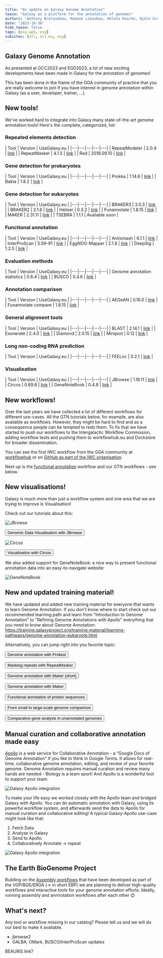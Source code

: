 ```yaml
---
title: "An update on Galaxy Genome Annotation"
tease: "Galaxy as a platform for the annotation of genomes"
authors: "Anthony Bretaudeau, Romane Libouban, Helena Rasche, Björn Gruening, and all other GGA contributors"
date: "2023-10-30"
hide_tease: false
tags: [esg-wp5, esg]
subsites: [all, all-eu, esg]
---
```


## Galaxy Genome Annotation

As presented at GCC2023 and EGD2023, a lot of new exciting developments have been made in Galaxy for the annotation of genomes!

This has been done in the frame of the GGA community of practice that you are really welcome to join if you have interest in genome annotation within Galaxy (as a user, developer, trainer, ...).

## New tools!

We've worked hard to integrate into Galaxy many state-of-the-art genome annotation tools! Here's the complete, categorized, list:

### Repeated elements detection

| Tool | Version | UseGalaxy.eu |
|---|---|---|---|---|
| RepeatModeler | 2.0.4 | [link](https://usegalaxy.eu/root?tool_id=toolshed.g2.bx.psu.edu/repos/csbl/repeatmodeler/repeatmodeler/2.0.4+galaxy1)  |
| RepeatMasker | 4.1.5 | [link](https://usegalaxy.eu/root?tool_id=toolshed.g2.bx.psu.edu/repos/bgruening/repeat_masker/repeatmasker_wrapper/4.1.5+galaxy0) |
| Red | 2018.09.10 | [link](https://usegalaxy.eu/root?tool_id=toolshed.g2.bx.psu.edu/repos/iuc/red/red/2018.09.10+galaxy1) |

### Gene detection for prokaryotes

| Tool | Version | UseGalaxy.eu |
|---|---|---|---|---|
| Prokka | 1.14.6 | [link](https://usegalaxy.eu/root?tool_id=toolshed.g2.bx.psu.edu/repos/crs4/prokka/prokka/1.14.6+galaxy1)  |
| Bakta | 1.8.2 | [link](https://usegalaxy.eu/root?tool_id=toolshed.g2.bx.psu.edu/repos/iuc/bakta/bakta/1.8.2+galaxy0) |

### Gene detection for eukaryotes

| Tool | Version | UseGalaxy.eu |
|---|---|---|---|---|
| BRAKER3 | 3.0.3 | [link](https://usegalaxy.eu/root?tool_id=toolshed.g2.bx.psu.edu/repos/genouest/braker3/braker3/3.0.3+galaxy1) |
| BRAKER2 | 2.1.6 | [link](https://usegalaxy.eu/root?tool_id=toolshed.g2.bx.psu.edu/repos/genouest/braker/braker/2.1.6+galaxy0) |
| Helixer | 0.3.2 | [link](https://usegalaxy.eu/root?tool_id=toolshed.g2.bx.psu.edu/repos/genouest/helixer/helixer/0.3.2) |
| Funannotate | 1.8.15 | [link](https://usegalaxy.eu/root?tool_id=toolshed.g2.bx.psu.edu/repos/iuc/funannotate_predict/funannotate_predict/1.8.15+galaxy1) |
| MAKER | 2.31.11 | [link](https://usegalaxy.eu/root?tool_id=toolshed.g2.bx.psu.edu/repos/iuc/maker/maker/2.31.11+galaxy2) |
| TSEBRA | 1.1.1 | Available soon |

### Functional annotation

| Tool | Version | UseGalaxy.eu |
|---|---|---|---|---|
| Antismash | 6.1.1 | [link](https://usegalaxy.eu/root?tool_id=toolshed.g2.bx.psu.edu/repos/bgruening/antismash/antismash/6.1.1+galaxy1) |
| InterProScan | 5.59-91 | [link](https://usegalaxy.eu/root?tool_id=toolshed.g2.bx.psu.edu/repos/bgruening/interproscan/interproscan/5.59-91.0+galaxy3) |
| EggNOG-Mapper | 2.1.8 | [link](https://usegalaxy.eu/root?tool_id=toolshed.g2.bx.psu.edu/repos/galaxyp/eggnog_mapper/eggnog_mapper/2.1.8+galaxy4) |
| DeepSig | 1.2.5 | [link](https://usegalaxy.eu/root?tool_id=toolshed.g2.bx.psu.edu/repos/iuc/deepsig/deepsig/1.2.5+galaxy0) |

### Evaluation methods

| Tool | Version | UseGalaxy.eu |
|---|---|---|---|---|
| Genome annotation statistics | 0.8.4 | [link](https://usegalaxy.eu/root?tool_id=toolshed.g2.bx.psu.edu/repos/iuc/jcvi_gff_stats/jcvi_gff_stats/0.8.4) |
| BUSCO | 5.4.6 | [link](https://usegalaxy.eu/root?tool_id=toolshed.g2.bx.psu.edu/repos/iuc/busco/busco/5.4.6+galaxy0) |

### Annotation comparison

| Tool | Version | UseGalaxy.eu |
|---|---|---|---|---|
| AEGeAN | 0.16.0 | [link](https://usegalaxy.eu/root?tool_id=toolshed.g2.bx.psu.edu/repos/iuc/aegean_parseval/aegean_parseval/0.16.0) |
| Funannotate compare | 1.8.15 | [link](https://usegalaxy.eu/root?tool_id=toolshed.g2.bx.psu.edu/repos/iuc/funannotate_compare/funannotate_compare/1.8.15+galaxy1) |

### General alignment tools

| Tool | Version | UseGalaxy.eu |
|---|---|---|---|---|
| BLAST | 2.14.1 | [link](https://usegalaxy.eu/root?tool_id=toolshed.g2.bx.psu.edu/repos/devteam/ncbi_blast_plus/ncbi_blastn_wrapper/2.14.1+galaxy0) |
| Exonerate | 2.4.0 | [link](https://usegalaxy.eu/root?tool_id=toolshed.g2.bx.psu.edu/repos/iuc/exonerate/exonerate/2.4.0+galaxy2) |
| Diamond | 2.0.15 | [link](https://usegalaxy.eu/root?tool_id=toolshed.g2.bx.psu.edu/repos/bgruening/diamond/bg_diamond/2.0.15+galaxy0) |
| Miniprot | 0.12 | [link](https://usegalaxy.eu/root?tool_id=toolshed.g2.bx.psu.edu/repos/iuc/miniprot/miniprot/0.12+galaxy0) |

### Long non-coding RNA prediction

| Tool | Version | UseGalaxy.eu |
|---|---|---|---|---|
| FEELnc | 0.2.1  | [link](https://usegalaxy.eu/root?tool_id=toolshed.g2.bx.psu.edu/repos/iuc/feelnc/feelnc/0.2.1+galaxy0) |

### Visualisation

| Tool | Version | UseGalaxy.eu |
|---|---|---|---|---|
| JBrowse | 1.16.11 | [link](https://usegalaxy.eu/root?tool_id=toolshed.g2.bx.psu.edu/repos/iuc/jbrowse/jbrowse/1.16.11+galaxy1) |
| Circos | 0.69.8 | [link](https://usegalaxy.eu/root?tool_id=toolshed.g2.bx.psu.edu/repos/iuc/circos/circos/0.69.8+galaxy9) |
| GeneNoteBook | 0.4.8 | [link](https://usegalaxy.fr/root?tool_id=toolshed.g2.bx.psu.edu/repos/gga/genenotebook_genenotebook_build/genenotebook_build/0.4.8+galaxy0) |

## New workflows!

Over the last years we have collected a lot of different workflows for different use-cases. All the GTN tutorials below, for example, are also
available as workflows. However, they might be hard to find and as a consequence people can be tempted to redo them. To fix that we
have started to push our workflows to the Intergalactic Workflow Commission, adding workflow tests and pushing them to workflowhub.eu and Dockstore for
broader dissemination.

You can see the first IWC workflow from the GGA community at [workflowhub](https://workflowhub.eu/workflows/575) or on [GitHub as part of the IWC organisation](https://github.com/iwc-workflows/repeatmasking).

Next up is the [functional annotation](https://github.com/galaxyproject/iwc/pull/228) workflow and our GTN workflows - see below.

## New visualisations!

Galaxy is much more than just a workflow system and one area that we are trying to improve is Visualisation!

Check out our tutorials about this:

![JBrowse](/assets/media/jbrowse.png)

<a href="https://training.galaxyproject.org/training-material/topics/visualisation/tutorials/jbrowse/tutorial.html"><button type="button" class="btn btn-success">Genomic Data Visualisation with JBrowse</button></a>

![Circos](/assets/media/circos.png)

<a href="https://training.galaxyproject.org/training-material/topics/visualisation/tutorials/circos/tutorial.html"><button type="button" class="btn btn-success">Visualisation with Circos</button></a>

We also added support for GeneNoteBook: a nice way to present functional annotation data into an easy-to-navigate website:

![GeneNoteBook](/assets/media/gnb.png)


## New and updated training material!

We have updated and added new training material for everyone that wants to learn Genome Annotation. If you don't know where to start check out our
recommended learning path and learn from "Introduction to Genome Annotation" to "Refining Genome Annotations with Apollo" everything that you need to know about Genome Annotation: https://training.galaxyproject.org/training-material/learning-pathways/genome-annotation-eukaryote.html

Alternatively, you can jump right into you favorite topic:

<a href="https://training.galaxyproject.org/training-material/topics/genome-annotation/tutorials/annotation-with-prokka/tutorial.html"><button type="button" class="btn btn-success">Genome annotation with Prokka!</button></a>

<a href="https://training.galaxyproject.org/training-material/topics/genome-annotation/tutorials/repeatmasker/tutorial.html"><button type="button" class="btn btn-success">Masking repeats with RepeatMasker</button></a>

<a href="https://training.galaxyproject.org/training-material/topics/genome-annotation/tutorials/funannotate/tutorial.html"><button type="button" class="btn btn-success">Genome annotation with Maker (short) </button></a>

<a href="https://training.galaxyproject.org/training-material/topics/genome-annotation/tutorials/annotation-with-maker/tutorial.html"><button type="button" class="btn btn-success">Genome annotation with Maker</button></a>

<a href="https://training.galaxyproject.org/training-material/topics/genome-annotation/tutorials/functional/tutorial.html"><button type="button" class="btn btn-success">Functional annotation of protein sequences</button></a>

<a href="https://training.galaxyproject.org/training-material/topics/genome-annotation/tutorials/hpc-for-lsgc/tutorial.html"><button type="button" class="btn btn-success">From small to large-scale genome comparison</button></a>

<a href="https://training.galaxyproject.org/training-material/topics/genome-annotation/tutorials/gene-centric/tutorial.html"><button type="button" class="btn btn-success">Comparative gene analysis in unannotated genomes</button></a>



## Manual curation and collaborative annotation made easy

[Apollo](https://genomearchitect.readthedocs.io/en/latest/) is a web service for Collaborative Annotation - a “Google Docs of Genome Annotation”
if you like to think in Google Terms. It allows for real-time, collaborative genome annotation, editing, and review of your favorite genome.
Genome Annotation requires manual curation and review many hands are needed -
Biology is a team sport! And Apollo is a wonderful tool to support your team.

![Galaxy Apollo integration](/assets/media/collaborative_editing.png)

To make your life easy we worked closely with the Apollo team and bridged Galaxy with Apollo.
You can do automatic annotation with Galaxy, using its powerful workflow system, and afterwards send
the data to Apollo for manual curation and collaborative editing! A typical Galaxy-Apollo use-case might look like that:

  1. Fetch Data
  2. Analyse in Galaxy
  3. Send to Apollo
  4. Collaboratively Annotate
  → repeat

![Galaxy Apollo integration](/assets/media/galaxy_apollo.png)


## The Earth BioGenome Project

Building on the [Assembly workflows](https://galaxyproject.org/projects/vgp/) that have been developed as part of the VGP/BGE/ERGA (→ in short EBP) we are planning to deliver high-quality workflows and interactive tools for your genome annotation efforts. Ideally, running assembly and annnotation workflows after each other 😊

## What's next?

Any tool or workflow missing in our catalog? Please tell us and we will do our best to make it available.

- jbrowse2
- GALBA, OMark, BUSCO/InterProScan updates

BEAURIS link?
